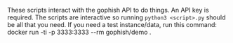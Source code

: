These scripts interact with the gophish API to do things. An API key is required. The scripts are interactive so running `python3 <script>.py` should be all that you need. If you need a test instance/data, run this command: docker run -ti -p 3333:3333 --rm gophish/demo
.
